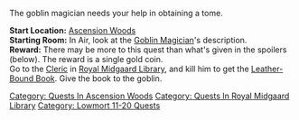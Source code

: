 The goblin magician needs your help in obtaining a tome.

**Start Location:** [Ascension
Woods](:Category:Ascension_Woods.md "wikilink")  
**Starting Room:** In Air, look at the [Goblin
Magician](Goblin_Magician "wikilink")'s description.  
**Reward:** There may be more to this quest than what's given in the
spoilers (below). The reward is a single gold coin.  
<spoiler> Go to the [Cleric](Cleric "wikilink") in [Royal Midgaard
Library](:Category:_Royal_Midgaard_Library.md "wikilink"), and kill him
to get the [Leather-Bound Book](Leather-Bound_Book "wikilink"). Give the
book to the goblin. </spoiler>

[Category: Quests In Ascension
Woods](Category:_Quests_In_Ascension_Woods "wikilink") [Category: Quests
In Royal Midgaard
Library](Category:_Quests_In_Royal_Midgaard_Library "wikilink")
[Category: Lowmort 11-20
Quests](Category:_Lowmort_11-20_Quests "wikilink")
